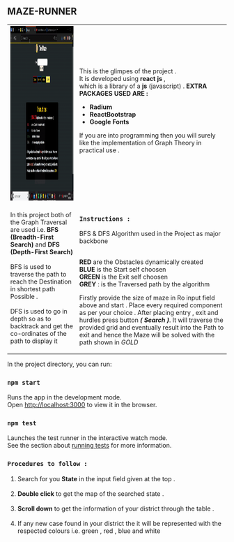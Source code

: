 ## MAZE-RUNNER


<table>
  <tr>
    <td><img src="images/maze.gif" height="400px" width="690px"  /></td>
    <td> This is the glimpes of the project . <br/>
   It is developed using <b>react js</b> , <br/>which is a library of a <b>js</b> (javascript) .
   <b>EXTRA PACKAGES USED ARE :</b>
   <ul>
   <b><li>Radium</li></b>
   <b><li>ReactBootstrap</li></b>
   <b><li>Google Fonts</li></b>  
   </ul>
    
   If you are into programming then you will surely like the
   implementation of Graph Theory in practical use . 
    </td>
  </tr>
  <tr>
  <td>In this project both of the Graph Traversal are used i.e. <b>BFS (Breadth-First Search)</b> and <b>DFS (Depth-First Search)</b><br/><br/>
   BFS is used to traverse the path to reach the Destination in shortest path Possible .<br/><br/>
   DFS is used to go in depth so as to backtrack and get the co-ordinates of the path to display it 
  </td>
  <td>
    
    
  ### `Instructions :`
  
  BFS & DFS Algorithm used in the Project as major backbone <br/><br/>
          
  <b>RED</b> are the Obstacles dynamically created<br/>
  <b>BLUE</b> is the Start self choosen<br/>
  <b>GREEN</b>  is the Exit self choosen <br/>
  <b>GREY</b> : is the Traversed path by the algorithm <br/>
             
 Firstly provide the size of maze in Ro</span> input field above and start .  Place every required component as per your choice . After placing entry , exit and hurdles press button <b><i>( Search )</i></b>.
 It will traverse the provided grid and eventually result into the Path to exit and hence the Maze will be solved with the path shown in <i>GOLD<i>
   
    
  </td>
</tr>
</table>




In the project directory, you can run:

### `npm start`

Runs the app in the development mode.<br />
Open [http://localhost:3000](http://localhost:3000) to view it in the browser.

### `npm test`

Launches the test runner in the interactive watch mode.<br />
See the section about [running tests](https://facebook.github.io/create-react-app/docs/running-tests) for more information.


### `Procedures to follow :`
  <ol>
  <li>Search for you <b>State</b> in the input field given at the top .</li><br/>
  <li><b>Double click</b> to get the map of the searched state .</li><br/>
  <li><b>Scroll down</b> to get the information of your district through the table .</li><br/>
  <li>If any new case found in your district the it will be represented with the respected colours i.e. green , red , blue and white</li><br/>
  </ul>
